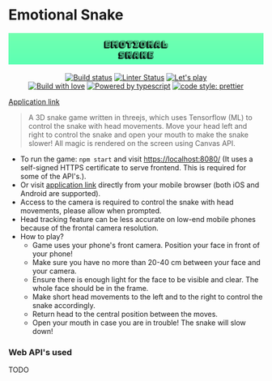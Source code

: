 # Emotional Snake

<p align="center">
  <a href="https://ohm-team.github.io/ohm-snake/">
    <img alt="Game banner" src="./docs/banner.png"></a>
</p>

<p align="center">
  <a href="https://github.com/ohm-team/ohm-snake/actions?query=workflow%3Adeploy+branch%3Amaster">
    <img alt="Build status" src="https://img.shields.io/github/workflow/status/ohm-team/ohm-snake/deploy?label=Deploy&style=flat-square"></a>
  <a href="https://github.com/ohm-team/ohm-snake/actions?query=workflow%3Alint+branch%3Amaster">
    <img alt="Linter Status" src="https://img.shields.io/github/workflow/status/ohm-team/ohm-snake/lint?label=Lint&style=flat-square"></a>
  <a href="https://ohm-team.github.io/ohm-snake/">
  <img alt="Let's play" src="https://img.shields.io/badge/Let's-Play-11ffbd?style=flat-square"></a>
  <br />
  <a href="https://github.com/ohm-team/ohm-snake">
    <img alt="Build with love" src="https://img.shields.io/badge/Built with-❤%20Love-red?style=flat-square"></a>
  <a href="https://www.typescriptlang.org/">
    <img alt="Powered by typescript" src="https://img.shields.io/badge/Powered by-Typescript-3178c6?style=flat-square"></a>
  <a href="https://github.com/prettier/prettier">
    <img alt="code style: prettier" src="https://img.shields.io/badge/code_style-prettier-ff69b4.svg?style=flat-square"></a>
  
</p>

[Application link](https://ohm-team.github.io/ohm-snake/)

> A 3D snake game written in threejs, which uses Tensorflow (ML) to control the snake with head movements. Move your head left and right to control the snake and open your mouth to make the snake slower! All magic is rendered on the screen using Canvas API.

- To run the game: `npm start` and visit [https://localhost:8080/](https://localhost:8080/) (It uses a self-signed HTTPS certificate to serve frontend. This is required for some of the API's.).
- Or visit [application link](https://ohm-team.github.io/ohm-snake/) directly from your mobile browser (both iOS and Android are supported).
- Access to the camera is required to control the snake with head movements, please allow when prompted.
- Head tracking feature can be less accurate on low-end mobile phones because of the frontal camera resolution.
- How to play?
  - Game uses your phone's front camera. Position your face in front of your phone!
  - Make sure you have no more than 20-40 cm between your face and your camera.
  - Ensure there is enough light for the face to be visible and clear. The whole face should be in the frame.
  - Make short head movements to the left and to the right to control the snake accordingly.
  - Return head to the central position between the moves.
  - Open your mouth in case you are in trouble! The snake will slow down!

### Web API's used

TODO
